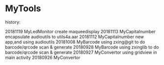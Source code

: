 # MyTools

history:

20181119  MyLedMonitor		create maqueedisplay
20181113  MyCapitalnumber	encapsulate audioutils to utils4a.aar
20181112  MyCapitalnumber	new app,and using audioutils
20181008  MyBarcode   		using zxing@git to do barcode/qrcode scan & generate
20180928  MyBarcode   		using zxinglib to do barcode/qrcode scan & generate
20180927  MyConvertor		using gridview in main activity
20180926  MyConvertor
